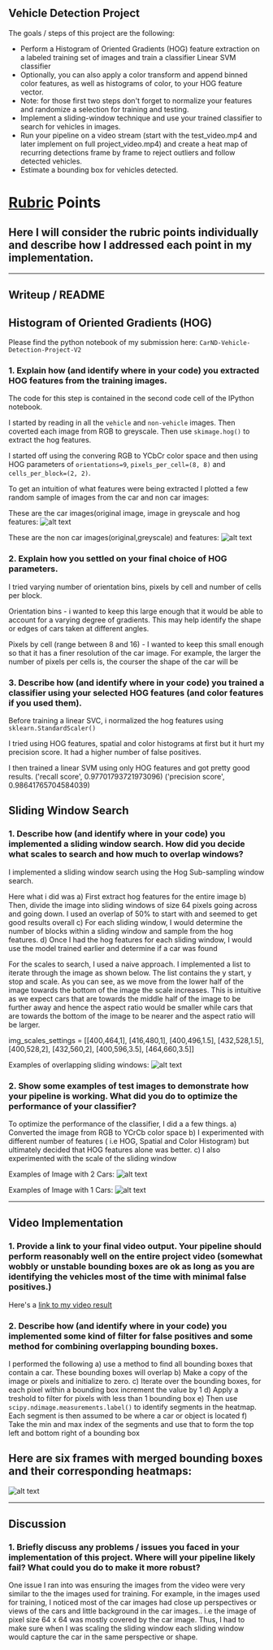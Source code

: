 ## Vehicle Detection Project

The goals / steps of this project are the following:

- Perform a Histogram of Oriented Gradients (HOG) feature extraction on a labeled training set of images and train a classifier Linear SVM classifier
- Optionally, you can also apply a color transform and append binned color features, as well as histograms of color, to your HOG feature vector.
- Note: for those first two steps don't forget to normalize your features and randomize a selection for training and testing.
- Implement a sliding-window technique and use your trained classifier to search for vehicles in images.
- Run your pipeline on a video stream (start with the test_video.mp4 and later implement on full project_video.mp4) and create a heat map of recurring detections frame by frame to reject outliers and follow detected vehicles.
- Estimate a bounding box for vehicles detected.

# [Rubric](https://review.udacity.com/#!/rubrics/513/view) Points

## Here I will consider the rubric points individually and describe how I addressed each point in my implementation.

--------------------------------------------------------------------------------

## Writeup / README

## Histogram of Oriented Gradients (HOG)

Please find the python notebook of my submission here:
`CarND-Vehicle-Detection-Project-V2`

### 1\. Explain how (and identify where in your code) you extracted HOG features from the training images.

The code for this step is contained in the second code cell of the IPython notebook.

I started by reading in all the `vehicle` and `non-vehicle` images. Then coverted each image from RGB to greyscale. Then use `skimage.hog()` to extract the hog features.

I started off using the convering RGB to YCbCr color space and then using HOG parameters of `orientations=9`, `pixels_per_cell=(8, 8)` and `cells_per_block=(2, 2)`.

To get an intuition of what features were being extracted I plotted a few random sample of images from the car and non car images:

These are the car images(original image, image in greyscale and hog features: ![alt text][image8]

These are the non car images(original,greyscale) and features: ![alt text][image9]

### 2\. Explain how you settled on your final choice of HOG parameters.

I tried varying number of orientation bins, pixels by cell and number of cells per block.

Orientation bins - i wanted to keep this large enough that it would be able to account for a varying degree of gradients. This may help identify the shape or edges of cars taken at different angles.

Pixels by cell (range between 8 and 16) - I wanted to keep this small enough so that it has a finer resolution of the car image. For example, the larger the number of pixels per cells is, the courser the shape of the car will be

### 3\. Describe how (and identify where in your code) you trained a classifier using your selected HOG features (and color features if you used them).

Before training a linear SVC, i normalized the hog features using `sklearn.StandardScaler()`

I tried using HOG features, spatial and color histograms at first but it hurt my precision score. It had a higher number of false positives.

I then trained a linear SVM using only HOG features and got pretty good results. ('recall score', 0.97701793721973096) ('precision score', 0.98641765704584039)

## Sliding Window Search

### 1\. Describe how (and identify where in your code) you implemented a sliding window search. How did you decide what scales to search and how much to overlap windows?

I implemented a sliding window search using the Hog Sub-sampling window search.

Here what i did was a) First extract hog features for the entire image b) Then, divide the image into sliding windows of size 64 pixels going across and going down. I used an overlap of 50% to start with and seemed to get good results overall c) For each sliding window, I would determine the number of blocks within a sliding window and sample from the hog features. d) Once I had the hog features for each sliding window, I would use the model trained earlier and determine if a car was found

For the scales to search, I used a naive approach. I implemented a list to iterate through the image as shown below. The list contains the y start, y stop and scale. As you can see, as we move from the lower half of the image towards the bottom of the image the scale increases. This is intuitive as we expect cars that are towards the middle half of the image to be further away and hence the aspect ratio would be smaller while cars that are towards the bottom of the image to be nearer and the aspect ratio will be larger.

img_scales_settings = [[400,464,1], [416,480,1], [400,496,1.5], [432,528,1.5], [400,528,2], [432,560,2], [400,596,3.5], [464,660,3.5]]

Examples of overlapping sliding windows: ![alt text][image11]

### 2\. Show some examples of test images to demonstrate how your pipeline is working. What did you do to optimize the performance of your classifier?

To optimize the performance of the classifier, I did a a few things. a) Converted the image from RGB to YCrCb color space b) I experimented with different number of features ( i.e HOG, Spatial and Color Histogram) but ultimately decided that HOG features alone was better. c) I also experimented with the scale of the sliding window

Examples of Image with 2 Cars: ![alt text][image11]

Examples of Image with 1 Cars: ![alt text][image12]

--------------------------------------------------------------------------------

## Video Implementation

### 1\. Provide a link to your final video output. Your pipeline should perform reasonably well on the entire project video (somewhat wobbly or unstable bounding boxes are ok as long as you are identifying the vehicles most of the time with minimal false positives.)

Here's a [link to my video result][image13]

### 2\. Describe how (and identify where in your code) you implemented some kind of filter for false positives and some method for combining overlapping bounding boxes.

I performed the following a) use a method to find all bounding boxes that contain a car. These bounding boxes will overlap b) Make a copy of the image or pixels and initialize to zero. c) Iterate over the bounding boxes, for each pixel within a bounding box increment the value by 1 d) Apply a treshold to filter for pixels with less than 1 bounding box e) Then use `scipy.ndimage.measurements.label()` to identify segments in the heatmap. Each segment is then assumed to be where a car or object is located f) Take the min and max index of the segments and use that to form the top left and bottom right of a bounding box

## Here are six frames with merged bounding boxes and their corresponding heatmaps:

![alt text][image10]

--------------------------------------------------------------------------------

## Discussion

### 1\. Briefly discuss any problems / issues you faced in your implementation of this project. Where will your pipeline likely fail? What could you do to make it more robust?

One issue I ran into was ensuring the images from the video were very similar to the the images used for training. For example, in the images used for training, I noticed most of the car images had close up perspectives or views of the cars and little background in the car images.. i.e the image of pixel size 64 x 64 was mostly covered by the car image. Thus, I had to make sure when I was scaling the sliding window each sliding window would capture the car in the same perspective or shape.

[//]: # "Image References"
[image1]: ./examples/car_not_car.png
[image10]: ./examples/test_img_bbox_heatmap.png
[image11]: ./examples/sliding_window_examples.png
[image12]: ./examples/sliding_window_examples2.png
[image13]: ./test_video_out.mp4
[image2]: ./examples/HOG_example.jpg
[image3]: ./examples/sliding_windows.jpg
[image4]: ./examples/sliding_window.jpg
[image5]: ./examples/bboxes_and_heat.png
[image6]: ./examples/labels_map.png
[image7]: ./examples/output_bboxes.png
[image8]: ./examples/car_img_hog_features1.png
[image9]: ./examples/non_car_img_hog_features1.png
[video1]: ./project_video.mp4
